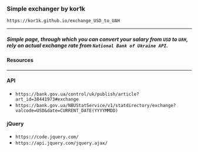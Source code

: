 ### Simple exchanger by kor1k
`https://kor1k.github.io/exchange_USD_to_UAH`
___
##### Simple page, through which you can convert your salary from `USD` to `UAH`, rely on actual exchange rate from `National Bank of Ukraine API`.
#### Resources
___
#### API
 - `https://bank.gov.ua/control/uk/publish/article?art_id=38441973#exchange`
 - `https://bank.gov.ua/NBUStatService/v1/statdirectory/exchange?valcode=USD&date=CURRENT_DATE(YYYYMMDD)`

#### jQuery
 - `https://code.jquery.com/`
 - `https://api.jquery.com/jquery.ajax/`
